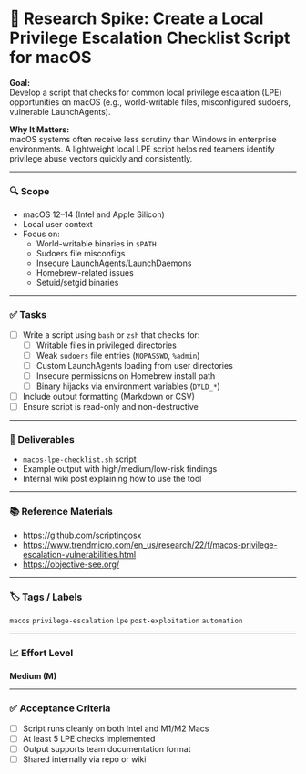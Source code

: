 # 🍎 Research Spike: Create a Local Privilege Escalation Checklist Script for macOS

**Goal:**  
Develop a script that checks for common local privilege escalation (LPE) opportunities on macOS (e.g., world-writable files, misconfigured sudoers, vulnerable LaunchAgents).

**Why It Matters:**  
macOS systems often receive less scrutiny than Windows in enterprise environments. A lightweight local LPE script helps red teamers identify privilege abuse vectors quickly and consistently.

---

### 🔍 Scope
- macOS 12–14 (Intel and Apple Silicon)
- Local user context
- Focus on:
  - World-writable binaries in `$PATH`
  - Sudoers file misconfigs
  - Insecure LaunchAgents/LaunchDaemons
  - Homebrew-related issues
  - Setuid/setgid binaries

---

### ✅ Tasks
- [ ] Write a script using `bash` or `zsh` that checks for:
  - [ ] Writable files in privileged directories
  - [ ] Weak `sudoers` file entries (`NOPASSWD`, `%admin`)
  - [ ] Custom LaunchAgents loading from user directories
  - [ ] Insecure permissions on Homebrew install path
  - [ ] Binary hijacks via environment variables (`DYLD_*`)
- [ ] Include output formatting (Markdown or CSV)
- [ ] Ensure script is read-only and non-destructive

---

### 🎯 Deliverables
- `macos-lpe-checklist.sh` script
- Example output with high/medium/low-risk findings
- Internal wiki post explaining how to use the tool

---

### 📚 Reference Materials
- https://github.com/scriptingosx  
- https://www.trendmicro.com/en_us/research/22/f/macos-privilege-escalation-vulnerabilities.html  
- https://objective-see.org/

---

### 🏷️ Tags / Labels
`macos` `privilege-escalation` `lpe` `post-exploitation` `automation`

---

### 📈 Effort Level
**Medium (M)**

---

### ✅ Acceptance Criteria
- [ ] Script runs cleanly on both Intel and M1/M2 Macs
- [ ] At least 5 LPE checks implemented
- [ ] Output supports team documentation format
- [ ] Shared internally via repo or wiki
